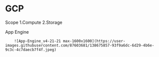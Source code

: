 # GCP
Scope
    1.Compute
    2.Storage
    
    
 App Engine
 
 
        ![App-Engine_v4-21-21 max-1600x1600](https://user-images.githubusercontent.com/87603681/138675857-93f9a6dc-6d29-4b6e-9c3c-4c7daecb7f4f.jpeg)
